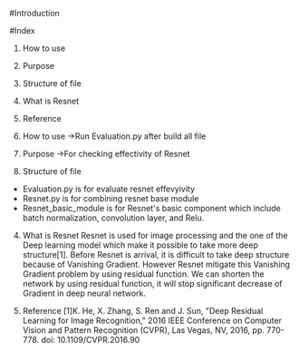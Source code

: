 #Introduction

#Index
1. How to use
2. Purpose
3. Structure of file
4. What is Resnet
5. Reference

1. How to use
->Run Evaluation.py after build all file

2. Purpose
->For checking effectivity of Resnet

3. Structure of file
- Evaluation.py is for evaluate resnet effevyivity
- Resnet.py is for combining resnet base module
- Resnet_basic_module is for Resnet's basic component which include batch normalization, convolution layer, and Relu.


4. What is Resnet
Resnet is used for image processing and the one of the Deep learning model which make it possible to take more deep structure[1].
Before Resnet is arrival, it is difficult to take deep structure because of Vanishing Gradient.
However Resnet mitigate this Vanishing Gradient problem by using residual function.
We can shorten the network by using residual function, it will stop significant decrease of Gradient in deep neural network.

5. Reference
[1]K. He, X. Zhang, S. Ren and J. Sun, "Deep Residual Learning for Image Recognition," 2016 IEEE Conference on Computer Vision and Pattern Recognition (CVPR), Las Vegas, NV, 2016, pp. 770-778.
doi: 10.1109/CVPR.2016.90
